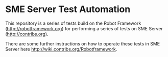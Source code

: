 SME Server Test Automation
==========================

This repository is a series of tests build on the Robot Framework (http://robotframework.org) for 
performing a series of tests on SME Server (http://contribs.org).

There are some further instructions on how to operate these tests in SME Server 
here http://wiki.contribs.org/Robotframework.

